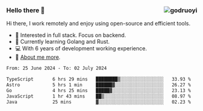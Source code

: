### Hello there 👋 <img align="right" src="https://github-readme-stats.vercel.app/api?username=godruoyi&show_icons=true" alt="godruoyi" />

Hi there, I work remotely and enjoy using open-source and efficient tools.

- 🔭 Interested in full stack. Focus on backend.
- 🌱 Currently learning Golang and Rust.
- 💻 With 6 years of development working experience.
- 👒 [About me more](https://godruoyi.com/posts/about-godruoyi).



<!--START_SECTION:waka-->

```txt
From: 25 June 2024 - To: 02 July 2024

TypeScript       6 hrs 29 mins   ████████▒░░░░░░░░░░░░░░░░   33.93 %
Astro            5 hrs 1 min     ██████▓░░░░░░░░░░░░░░░░░░   26.27 %
Go               4 hrs 25 mins   █████▓░░░░░░░░░░░░░░░░░░░   23.13 %
JavaScript       1 hr 43 mins    ██▒░░░░░░░░░░░░░░░░░░░░░░   08.97 %
Java             25 mins         ▓░░░░░░░░░░░░░░░░░░░░░░░░   02.23 %
```

<!--END_SECTION:waka-->
